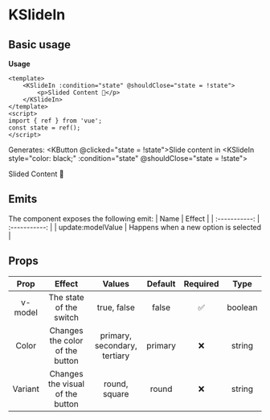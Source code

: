 <script setup>
    import { KSlideIn, KButton } from '../../dist/kkore.mjs';
    import { ref } from 'vue';

    const state = ref(false);
</script>
# KSlideIn

## Basic usage
**Usage**
```vue{4}
<template>
    <KSlideIn :condition="state" @shouldClose="state = !state">
        <p>Slided Content 👋</p>
    </KSlideIn>
</template>
<script>
import { ref } from 'vue';
const state = ref();
</script>
```
Generates:
<KButton @clicked="state = !state">Slide content in</KButton>
<KSlideIn style="color: black;" :condition="state" @shouldClose="state = !state">
    <p>Slided Content 👋</p>
</KSlideIn>


## Emits
The component exposes the following emit:
| Name        |      Effect     | 
| :-----------: | :-----------: |
| update:modelValue | Happens when a new option is selected |

## Props
| Prop | Effect | Values | Default | Required | Type |
|:-:|:-:|:-:|:-:|:-:|:-:|
| v-model | The state of the switch | true, false | false | :white_check_mark: | boolean |
| Color | Changes the color of the button | primary, secondary, tertiary | primary | :x: | string |
| Variant | Changes the visual of the button | round, square | round | :x: | string |